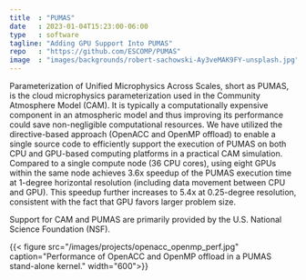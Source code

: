 ```yaml
---
title  : "PUMAS"
date   : 2023-01-04T15:23:00-06:00
type   : software
tagline: "Adding GPU Support Into PUMAS"
repo   : "https://github.com/ESCOMP/PUMAS"
image  : "images/backgrounds/robert-sachowski-Ay3veMAK9FY-unsplash.jpg"
---
```


Parameterization of Unified Microphysics Across Scales, short as PUMAS, is the cloud microphysics parameterization used in the Community Atmosphere Model (CAM).
It is typically a computationally expensive component in an atmospheric model and thus improving its performance could save non-negligible computational resources.
We have utilized the directive-based approach (OpenACC and OpenMP offload) to enable a single source code to efficiently support the execution of PUMAS on both CPU and GPU-based computing platforms in a practical CAM simulation.
Compared to a single compute node (36 CPU cores), using eight GPUs within the same node achieves 3.6x speedup of the PUMAS execution time at 1-degree horizontal resolution (including data movement between CPU and GPU).
This speedup further increases to 5.4x at 0.25-degree resolution, consistent with the fact that GPU favors larger problem size.

Support for CAM and PUMAS are primarily provided by the U.S. National Science Foundation (NSF).

{{< figure src="/images/projects/openacc_openmp_perf.jpg" caption="Performance of OpenACC and OpenMP offload in a PUMAS stand-alone kernel." width="600">}}
